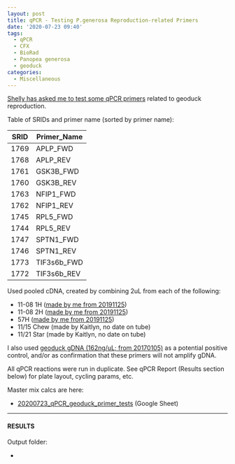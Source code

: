 ```yaml
---
layout: post
title: qPCR - Testing P.generosa Reproduction-related Primers
date: '2020-07-23 09:40'
tags:
  - qPCR
  - CFX
  - BioRad
  - Panopea generosa
  - geoduck
categories:
  - Miscellaneous
---
```

[Shelly has asked me to test some qPCR primers](https://github.com/RobertsLab/resources/issues/864) related to geoduck reproduction.


Table of SRIDs and primer name (sorted by primer name):

| SRID | Primer_Name |
|------|-------------|
| 1769 | APLP_FWD    |
| 1768 | APLP_REV    |
| 1761 | GSK3B_FWD   |
| 1760 | GSK3B_REV   |
| 1763 | NFIP1_FWD   |
| 1762 | NFIP1_REV   |
| 1745 | RPL5_FWD    |
| 1744 | RPL5_REV    |
| 1747 | SPTN1_FWD   |
| 1746 | SPTN1_REV   |
| 1773 | TIF3s6b_FWD |
| 1772 | TIF3s6b_REV |

Used pooled cDNA, created by combining 2uL from each of the following:

- 11-08 1H ([made by me from 20191125](https://robertslab.github.io/sams-notebook/2019/11/26/Reverse-Transcription-P.generosa-DNased-Hemolypmh-and-Hemocyte-RNA-from-20191125.html))
- 11-08 2H ([made by me from 20191125](https://robertslab.github.io/sams-notebook/2019/11/26/Reverse-Transcription-P.generosa-DNased-Hemolypmh-and-Hemocyte-RNA-from-20191125.html))
- 57H ([made by me from 20191125](https://robertslab.github.io/sams-notebook/2019/11/26/Reverse-Transcription-P.generosa-DNased-Hemolypmh-and-Hemocyte-RNA-from-20191125.html))
- 11/15 Chew (made by Kaitlyn, no date on tube)
- 11/21 Star (made by Kaitlyn, no date on tube)

I also used [geoduck gDNA (162ng/uL; from 20170105)](https://robertslab.github.io/sams-notebook/2017/01/05/dna-isolation-geoduck-gdna-for-illumina-initiated-sequencing-project.html) as a potential positive control, and/or as confirmation that these primers will not amplify gDNA.

All qPCR reactions were run in duplicate. See qPCR Report (Results section below) for plate layout, cycling params, etc.


Master mix calcs are here:

- [20200723_qPCR_geoduck_primer_tests](https://docs.google.com/spreadsheets/d/1DiZT-APed-cS99TYjaNbN5sc1bbdyokUit8zfvUuqjs/edit?usp=sharing) (Google Sheet)


---

#### RESULTS

Output folder:

- []()
